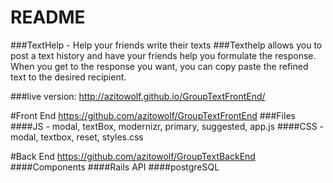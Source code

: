 # README

###TextHelp - Help your friends write their texts
###Texthelp allows you to post a text history and have your friends help you formulate the response. When you get to the response you want, you can copy paste the refined text to the desired recipient.

###live version: http://azitowolf.github.io/GroupTextFrontEnd/

#Front End https://github.com/azitowolf/GroupTextFrontEnd
###Files
####JS - modal, textBox, modernizr, primary, suggested, app.js
####CSS - modal, textbox, reset, styles.css

#Back End https://github.com/azitowolf/GroupTextBackEnd
####Components
####Rails API
####postgreSQL



